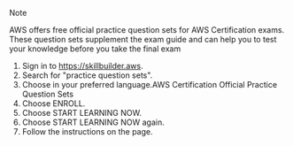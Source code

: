 > [!NOTE]
> AWS offers free official practice question sets for AWS Certification exams. These question sets supplement the exam guide and can help you to test your knowledge before you take the final exam

1. Sign in to https://skillbuilder.aws.
2. Search for "practice question sets".
3. Choose in your preferred language.AWS Certification Official Practice Question Sets
4. Choose ENROLL.
5. Choose START LEARNING NOW.
6. Choose START LEARNING NOW again.
7. Follow the instructions on the page.
